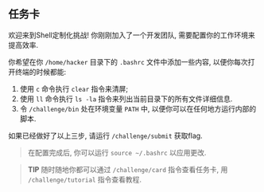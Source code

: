 ## 任务卡

欢迎来到Shell定制化挑战! 你刚刚加入了一个开发团队, 需要配置你的工作环境来提高效率. 

你希望在你 `/home/hacker` 目录下的 `.bashrc` 文件中添加一些内容, 以便你每次打开终端的时候都能:
1. 使用 `c` 命令执行 `clear` 指令来清屏;
2. 使用 `ll` 命令执行 `ls -la` 指令来列出当前目录下的所有文件详细信息.
3. 令 `/challenge/bin` 处在环境变量 `PATH` 中, 以便你可以在任何地方运行内部的脚本.

如果已经做好了以上三步, 请运行 `/challenge/submit` 获取flag. 

> 在配置完成后, 你可以运行 `source ~/.bashrc` 以应用更改.

> **TIP** 随时随地你都可以通过 `/challenge/card` 指令查看任务卡, 用 `/challenge/tutorial` 指令查看教程.